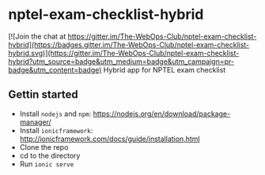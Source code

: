 # nptel-exam-checklist-hybrid

[![Join the chat at https://gitter.im/The-WebOps-Club/nptel-exam-checklist-hybrid](https://badges.gitter.im/The-WebOps-Club/nptel-exam-checklist-hybrid.svg)](https://gitter.im/The-WebOps-Club/nptel-exam-checklist-hybrid?utm_source=badge&utm_medium=badge&utm_campaign=pr-badge&utm_content=badge)
Hybrid app for NPTEL exam checklist

## Gettin started
* Install `nodejs` and `npm`: https://nodejs.org/en/download/package-manager/
* Install `ionicframework`: http://ionicframework.com/docs/guide/installation.html
* Clone the repo
* cd to the directory
* Run `ionic serve`
